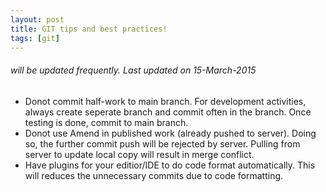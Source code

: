 ```yaml
---
layout: post
title: GIT tips and best practices!
tags: [git]
---
```


###### will be updated frequently. Last updated on 15-March-2015

* Donot commit half-work to main branch.  For development activities, always create seperate branch and commit often in the branch. Once testing is done, commit to main branch. 
* Donot use Amend in published work (already pushed to server).  Doing so, the further commit push will be rejected by server.  Pulling from server to update local copy will result in merge conflict. 
* Have plugins for your editior/IDE to do code format automatically. This will reduces the unnecessary commits due to code formatting.